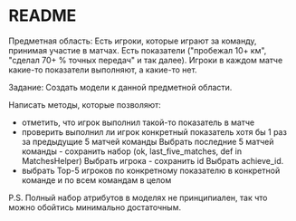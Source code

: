 # README

Предметная область:
Есть игроки, которые играют за команду, принимая участие в матчах.
Есть показатели ("пробежал 10+ км", "сделал 70+ % точных передач" и так далее).
Игроки в каждом матче какие-то показатели выполняют, а какие-то нет.

Задание:
Создать модели к данной предметной области.

Написать методы, которые позволяют:

- отметить, что игрок выполнил такой-то показатель в матче
- проверить выполнил ли игрок конкретный показатель хотя бы 1 раз за предыдущие 5 матчей команды
    Выбрать последние 5 матчей команды - сохранить набор (ok, last_five_matches, def in MatchesHelper)
    Выбрать игрока - сохранить id
    Выбрать achieve_id.
- выбрать Top-5 игроков по конкретному показателю в конкретной команде и по всем командам в целом

P.S. Полный набор атрибутов в моделях не принципиален, так что можно обойтись минимально достаточным.

